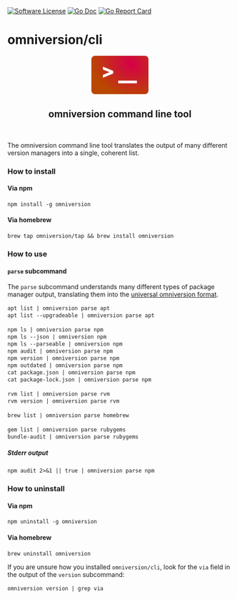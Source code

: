 [![Software License](https://img.shields.io/badge/license-AGPL--3.0-green.svg?style=for-the-badge)](https://github.com/omniversion/omniversion/LICENSE)
[![Go Doc](https://img.shields.io/badge/godoc-reference-blue.svg?style=for-the-badge)](http://godoc.org/github.com/omniversion/omniversion/cli)
[![Go Report Card](https://goreportcard.com/badge/github.com/omniversion/omniversion/cli?style=for-the-badge)](https://goreportcard.com/report/github.com/omniversion/omniversion/cli)

# omniversion/cli

<!--suppress HtmlDeprecatedAttribute -->
<div align="center">
    <img src="../docs/assets/omniversion_cli.png" width="128" height="86" alt="omniversion logo" />
    <h2 align="center">omniversion command line tool</h2>
    <br />
</div>

The omniversion command line tool translates the output of many different version managers into a single, coherent list.

### How to install

#### Via npm
```shell
npm install -g omniversion
```

#### Via homebrew
```shell
brew tap omniversion/tap && brew install omniversion
```

### How to use

#### `parse` subcommand

The `parse` subcommand understands many different types of package manager output, translating them into the [universal omniversion format](../docs/MODELS.md).
```shell
apt list | omniversion parse apt
apt list --upgradeable | omniversion parse apt

npm ls | omniversion parse npm
npm ls --json | omniversion npm
npm ls --parseable | omniversion npm
npm audit | omniversion parse npm
npm version | omniversion parse npm
npm outdated | omniversion parse npm
cat package.json | omniversion parse npm
cat package-lock.json | omniversion parse npm

rvm list | omniversion parse rvm
rvm version | omniversion parse rvm

brew list | omniversion parse homebrew

gem list | omniversion parse rubygems
bundle-audit | omniversion parse rubygems
```

##### Stderr output

```shell
npm audit 2>&1 || true | omniversion parse npm

```

### How to uninstall

#### Via npm
```shell
npm uninstall -g omniversion
```

#### Via homebrew
```shell
brew uninstall omniversion
```

If you are unsure how you installed `omniversion/cli`, look for the `via` field in the output of the `version` subcommand:
```shell
omniversion version | grep via
```
